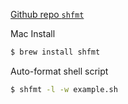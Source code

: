[Github repo `shfmt`](https://github.com/mvdan/sh)

Mac Install

```sh
$ brew install shfmt
```

Auto-format shell script

```sh
$ shfmt -l -w example.sh
```
